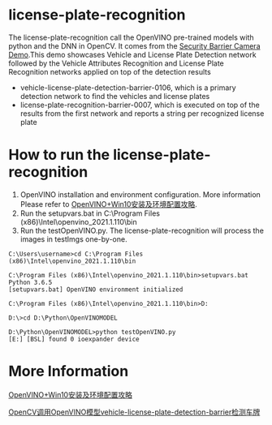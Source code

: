 # license-plate-recognition
The license-plate-recognition call the OpenVINO pre-trained models with python and the DNN in OpenCV. It comes from the [Security Barrier Camera Demo](https://docs.openvinotoolkit.org/2018_R5/_samples_security_barrier_camera_demo_README.html).This demo showcases Vehicle and License Plate Detection network followed by the Vehicle Attributes Recognition and License Plate Recognition networks applied on top of the detection results
* vehicle-license-plate-detection-barrier-0106, which is a primary detection network to find the vehicles and license plates
* license-plate-recognition-barrier-0007, which is executed on top of the results from the first network and reports a string per recognized license plate

# How to run the license-plate-recognition
1. OpenVINO installation and environment configuration. More information Please refer to [OpenVINO+Win10安装及环境配置攻略](https://livezingy.com/setup-openvino-in-win10/).
2. Run the setupvars.bat in C:\Program Files (x86)\Intel\openvino_2021.1.110\bin
3. Run the testOpenVINO.py. The license-plate-recognition will process the images in testImgs one-by-one.
```
C:\Users\username>cd C:\Program Files (x86)\Intel\openvino_2021.1.110\bin
 
C:\Program Files (x86)\Intel\openvino_2021.1.110\bin>setupvars.bat
Python 3.6.5
[setupvars.bat] OpenVINO environment initialized
 
C:\Program Files (x86)\Intel\openvino_2021.1.110\bin>D:
 
D:\>cd D:\Python\OpenVINOMODEL
 
D:\Python\OpenVINOMODEL>python testOpenVINO.py
[E:] [BSL] found 0 ioexpander device
```

# More Information
[OpenVINO+Win10安装及环境配置攻略](https://livezingy.com/setup-openvino-in-win10/)

[OpenCV调用OpenVINO模型vehicle-license-plate-detection-barrier检测车牌](https://livezingy.com/vehicle-license-plate-detection-barrier-in-opencv/)

